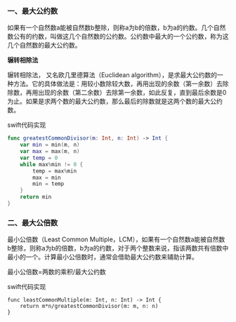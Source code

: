 ### 一、最大公约数

如果有一个自然数a能被自然数b整除，则称a为b的倍数，b为a的约数。几个自然数公有的约数，叫做这几个自然数的公约数。公约数中最大的一个公约数，称为这几个自然数的最大公约数。

**辗转相除法**

辗转相除法， 又名欧几里德算法（Euclidean algorithm），是求最大公约数的一种方法。它的具体做法是：用较小数除较大数，再用出现的余数（第一余数）去除除数，再用出现的余数（第二余数）去除第一余数，如此反复，直到最后余数是0为止。如果是求两个数的最大公约数，那么最后的除数就是这两个数的最大公约数。

swift代码实现

```swift
func greatestCommonDivisor(m: Int, n: Int) -> Int {
    var min = min(m, n)
    var max = max(m, n)
    var temp = 0
    while max%min != 0 {
        temp = max%min
        max = min
        min = temp
    }
    return min
}
```

### 二、最大公倍数

最小公倍数（Least Common Multiple，LCM），如果有一个自然数a能被自然数b整除，则称a为b的倍数，b为a的约数，对于两个整数来说，指该两数共有倍数中最小的一个。计算最小公倍数时，通常会借助最大公约数来辅助计算。

最小公倍数=两数的乘积/最大公约数

swift代码实现

```
func leastCommonMultiple(m: Int, n: Int) -> Int {
    return m*n/greatestCommonDivisor(m: m, n: n)
}
```

